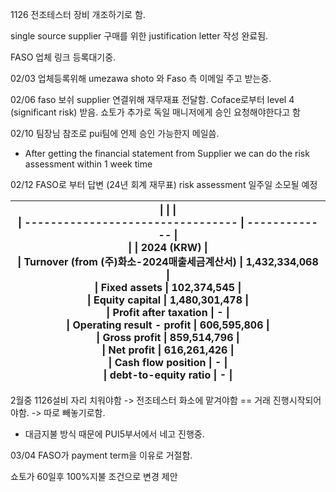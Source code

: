 
1126 전조테스터 장비 개조하기로 함.



single source supplier 구매를 위한 justification letter 작성 완료됨.

FASO 업체 링크 등록대기중.

02/03 
업체등록위해 umezawa shoto 와 Faso 측 이메일 주고 받는중. 

02/06
faso 보쉬 supplier 연결위해 재무재표 전달함.
Coface로부터 level 4 (significant risk) 받음.
쇼토가 추가로 독일 매니저에게 승인 요청해야한다고 함

02/10 
팀장님 참조로 pui팀에 언제 승인 가능한지 메일씀.
- After getting the financial statement from Supplier we can do the risk assessment within 1 week time

02/12
FASO로 부터 답변 (24년 회계 재무표)
risk assessment 일주일 소모될 예정

| \|                                   \|               \|<br>\| --------------------------------- \| ------------- \|<br>\|                                   \| 2024 (KRW)    \|<br>\| Turnover (from (주)화소-2024매출세금계산서) \| 1,432,334,068 \|<br>\| Fixed assets                      \| 102,374,545   \|<br>\| Equity capital                    \| 1,480,301,478 \|<br>\| Profit after taxation             \| -             \|<br>\| Operating result - profit         \| 606,595,806   \|<br>\| Gross profit                      \| 859,514,796   \|<br>\| Net profit                        \| 616,261,426   \|<br>\| Cash flow position                \| -             \|<br>\| debt-to-equity ratio              \| -             \| |
| -------------------------------------------------------------------------------------------------------------------------------------------------------------------------------------------------------------------------------------------------------------------------------------------------------------------------------------------------------------------------------------------------------------------------------------------------------------------------------------------------------------------------------------------------------------------------------------------------------------------------------------------------------------------------------------------------------------------------------------------- |

2월중 1126설비 자리 치워야함
	-> 전조테스터 화소에 맡겨야함 == 거래 진행시작되어야함.
	-> 따로 빼놓기로함.

- 대금지불 방식 때문에 PUI5부서에서 네고 진행중.

03/04 
FASO가 payment term을 이유로 거절함.

쇼토가 60일후 100%지불 조건으로 변경 제안